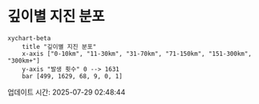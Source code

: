 # 깊이별 지진 분포

```mermaid
xychart-beta
    title "깊이별 지진 분포"
    x-axis ["0-10km", "11-30km", "31-70km", "71-150km", "151-300km", "300km+"]
    y-axis "발생 횟수" 0 --> 1631
    bar [499, 1629, 68, 9, 0, 1]
```

업데이트 시간: 2025-07-29 02:48:44
